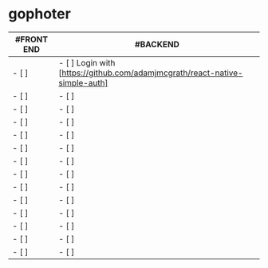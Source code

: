 # gophoter
#FRONT END | #BACKEND
------------ | -------------
- [ ] | - [ ] Login with [https://github.com/adamjmcgrath/react-native-simple-auth]
- [ ] | - [ ]
- [ ] | - [ ]
- [ ] | - [ ]
- [ ] | - [ ]
- [ ] | - [ ]
- [ ] | - [ ]
- [ ] | - [ ]
- [ ] | - [ ]
- [ ] | - [ ]
- [ ] | - [ ]
- [ ] | - [ ]
- [ ] | - [ ]
- [ ] | - [ ]

